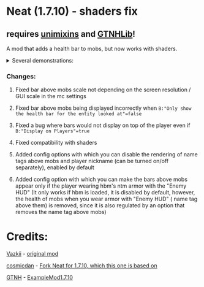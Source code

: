 # Neat (1.7.10) - shaders fix

## requires [unimixins](https://github.com/LegacyModdingMC/UniMixins) and [GTNHLib](https://github.com/GTNewHorizons/GTNHLib)!

A mod that adds a health bar to mobs, but now works with shaders.

<details>

<summary>Several demonstrations:</summary>

https://github.com/kotmatross28729/Neat-shaders-fix/assets/110309314/59118c49-89c1-4e6f-a02d-31138f16548a


https://github.com/kotmatross28729/Neat-shaders-fix/assets/110309314/01cc3602-fc13-4f21-a7ef-80ea453b84e6




https://github.com/kotmatross28729/Neat-shaders-fix/assets/110309314/2d1986c9-5279-4351-ab1b-acf47d69dd5d






<details>

<summary>Idk why, but one of the bugs during development</summary>



https://github.com/kotmatross28729/Neat-shaders-fix/assets/110309314/1480d34f-f359-4a28-8bd7-eab3000562fc




</details>









</details>

### Changes:
1) Fixed bar above mobs scale not depending on the screen resolution / GUI scale in the mc settings

2) Fixed bar above mobs being displayed incorrectly when `B:"Only show the health bar for the entity looked at"=false`

3) Fixed a bug where bars would not display on top of the player even if `B:"Display on Players"=true`

4) Fixed compatibility with shaders

5) Added config options with which you can disable the rendering of name tags above mobs and player nickname (can be turned on/off separately), enabled by default

6) Added config option with which you can make the bars above mobs appear only if the player wearing hbm's ntm armor with the "Enemy HUD" (It only works if hbm is loaded, it is disabled by default, however, the health of mobs when you wear armor with "Enemy HUD" ( name tag above them) is removed, since it is also regulated by an option that removes the name tag above mobs)

# Credits:

[Vazkii](https://github.com/Vazkii) - [original mod](https://github.com/VazkiiMods/Neat)

[cosmicdan](https://github.com/cosmicdan) -
[Fork Neat for 1.7.10, which this one is based on](https://github.com/HostileNetworks/Neat)

[GTNH](https://github.com/orgs/GTNewHorizons/repositories) - [ExampleMod1.7.10](https://github.com/GTNewHorizons/ExampleMod1.7.10)
